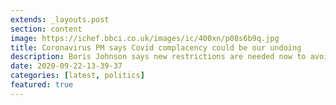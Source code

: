 ```yaml
---
extends: _layouts.post
section: content
image: https://ichef.bbci.co.uk/images/ic/400xn/p08s6b9q.jpg 
title: Coronavirus PM says Covid complacency could be our undoing 
description: Boris Johnson says new restrictions are needed now to avoid more drastic action in the future. 
date: 2020-09-22-13-39-37 
categories: [latest, politics] 
featured: true 
--- 
```

